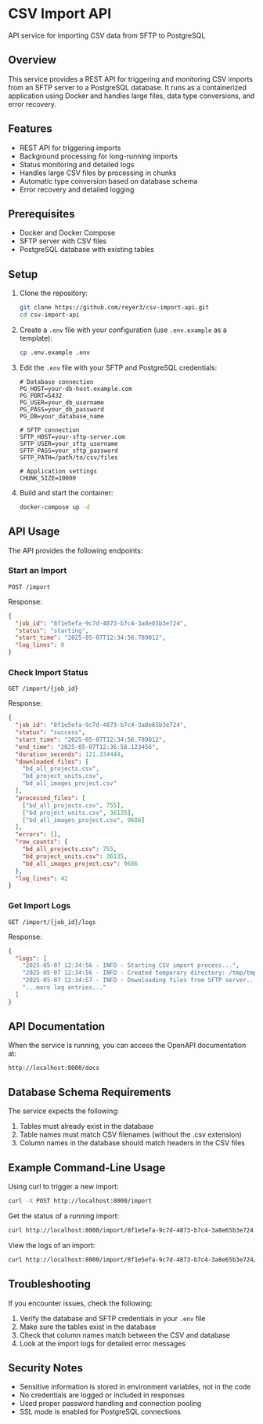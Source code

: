# CSV Import API

API service for importing CSV data from SFTP to PostgreSQL

## Overview

This service provides a REST API for triggering and monitoring CSV imports from an SFTP server to a PostgreSQL database. It runs as a containerized application using Docker and handles large files, data type conversions, and error recovery.

## Features

- REST API for triggering imports
- Background processing for long-running imports
- Status monitoring and detailed logs
- Handles large CSV files by processing in chunks
- Automatic type conversion based on database schema
- Error recovery and detailed logging

## Prerequisites

- Docker and Docker Compose
- SFTP server with CSV files
- PostgreSQL database with existing tables

## Setup

1. Clone the repository:
   ```bash
   git clone https://github.com/reyer3/csv-import-api.git
   cd csv-import-api
   ```

2. Create a `.env` file with your configuration (use `.env.example` as a template):
   ```bash
   cp .env.example .env
   ```

3. Edit the `.env` file with your SFTP and PostgreSQL credentials:
   ```
   # Database connection
   PG_HOST=your-db-host.example.com
   PG_PORT=5432
   PG_USER=your_db_username
   PG_PASS=your_db_password
   PG_DB=your_database_name

   # SFTP connection
   SFTP_HOST=your-sftp-server.com
   SFTP_USER=your_sftp_username
   SFTP_PASS=your_sftp_password
   SFTP_PATH=/path/to/csv/files
   
   # Application settings
   CHUNK_SIZE=10000
   ```

4. Build and start the container:
   ```bash
   docker-compose up -d
   ```

## API Usage

The API provides the following endpoints:

### Start an Import

```
POST /import
```

Response:
```json
{
  "job_id": "8f1e5efa-9c7d-4873-b7c4-3a8e65b3e724",
  "status": "starting",
  "start_time": "2025-05-07T12:34:56.789012",
  "log_lines": 0
}
```

### Check Import Status

```
GET /import/{job_id}
```

Response:
```json
{
  "job_id": "8f1e5efa-9c7d-4873-b7c4-3a8e65b3e724",
  "status": "success",
  "start_time": "2025-05-07T12:34:56.789012",
  "end_time": "2025-05-07T12:36:58.123456",
  "duration_seconds": 121.334444,
  "downloaded_files": [
    "bd_all_projects.csv",
    "bd_project_units.csv",
    "bd_all_images_project.csv"
  ],
  "processed_files": [
    ["bd_all_projects.csv", 755],
    ["bd_project_units.csv", 36135],
    ["bd_all_images_project.csv", 9686]
  ],
  "errors": [],
  "row_counts": {
    "bd_all_projects.csv": 755,
    "bd_project_units.csv": 36135,
    "bd_all_images_project.csv": 9686
  },
  "log_lines": 42
}
```

### Get Import Logs

```
GET /import/{job_id}/logs
```

Response:
```json
{
  "logs": [
    "2025-05-07 12:34:56 - INFO - Starting CSV import process...",
    "2025-05-07 12:34:56 - INFO - Created temporary directory: /tmp/tmp1234abcd",
    "2025-05-07 12:34:57 - INFO - Downloading files from SFTP server...",
    "...more log entries..."
  ]
}
```

## API Documentation

When the service is running, you can access the OpenAPI documentation at:

```
http://localhost:8000/docs
```

## Database Schema Requirements

The service expects the following:

1. Tables must already exist in the database
2. Table names must match CSV filenames (without the .csv extension)
3. Column names in the database should match headers in the CSV files

## Example Command-Line Usage

Using curl to trigger a new import:

```bash
curl -X POST http://localhost:8000/import
```

Get the status of a running import:

```bash
curl http://localhost:8000/import/8f1e5efa-9c7d-4873-b7c4-3a8e65b3e724
```

View the logs of an import:

```bash
curl http://localhost:8000/import/8f1e5efa-9c7d-4873-b7c4-3a8e65b3e724/logs
```

## Troubleshooting

If you encounter issues, check the following:

1. Verify the database and SFTP credentials in your `.env` file
2. Make sure the tables exist in the database
3. Check that column names match between the CSV and database
4. Look at the import logs for detailed error messages

## Security Notes

- Sensitive information is stored in environment variables, not in the code
- No credentials are logged or included in responses
- Used proper password handling and connection pooling
- SSL mode is enabled for PostgreSQL connections
